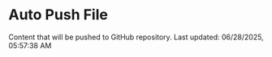 # Auto Push File

Content that will be pushed to GitHub repository.
Last updated: 06/28/2025, 05:57:38 AM